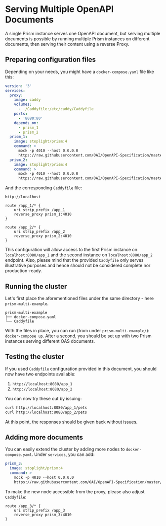 # Serving Multiple OpenAPI Documents

A single Prism instance serves one OpenAPI document, but serving multiple documents is possible by running multiple Prism instances on different documents, then serving their content using a reverse Proxy.

## Preparing configuration files

Depending on your needs, you might have a `docker-compose.yaml` file like this:

```yaml
version: '3'
services:
  proxy:
    image: caddy
    volumes:
      - ./Caddyfile:/etc/caddy/Caddyfile
    ports:
      - '8080:80'
    depends_on:
      - prism_1
      - prism_2
  prism_1:
    image: stoplight/prism:4
    command: >
      mock -p 4010 --host 0.0.0.0
      https://raw.githubusercontent.com/OAI/OpenAPI-Specification/master/examples/v2.0/yaml/petstore.yaml
  prism_2:
    image: stoplight/prism:4
    command: >
      mock -p 4010 --host 0.0.0.0
      https://raw.githubusercontent.com/OAI/OpenAPI-Specification/master/examples/v3.0/petstore.yaml
```

And the corresponding `Caddyfile` file:

```
http://localhost

route /app_1/* {
	uri strip_prefix /app_1
	reverse_proxy prism_1:4010
}

route /app_2/* {
	uri strip_prefix /app_2
	reverse_proxy prism_2:4010
}
```

This configuration will allow access to the first Prism instance on `localhost:8080/app_1` and the second instance on `localhost:8080/app_2` endpoint.
Also, please mind that the provided `Caddyfile` only serves illustrative purposes and hence should not be considered complete nor production-ready.

## Running the cluster

Let's first place the aforementioned files under the same directory - here `prism-multi-example`.

```
prism-multi-example
├── docker-compose.yaml
└── Caddyfile
```

With the files in place, you can run (from under `prism-multi-example/`): `docker-compose up`.
After a second, you should be set up with two Prism instances serving different OAS documents.

## Testing the cluster

If you used `Caddyfile` configuration provided in this document, you should now have two endpoints available:

1. `http://localhost:8080/app_1`
2. `http://localhost:8080/app_2`

You can now try these out by issuing:

```bash
curl http://localhost:8080/app_1/pets
curl http://localhost:8080/app_2/pets
```

At this point, the responses should be given back without issues.

## Adding more documents

You can easily extend the cluster by adding more nodes to `docker-compose.yaml`.
Under `services`, you can add:

```yaml
prism_3:
  image: stoplight/prism:4
  command: >
    mock -p 4010 --host 0.0.0.0
    https://raw.githubusercontent.com/OAI/OpenAPI-Specification/master/examples/v3.0/petstore.yaml
```

To make the new node accessible from the proxy, please also adjust `Caddyfile`:

```
route /app_3/* {
	uri strip_prefix /app_3
	reverse_proxy prism_3:4010
}

```
